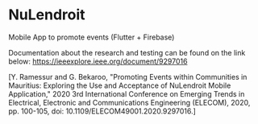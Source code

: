 # NuLendroit
Mobile App to promote events (Flutter + Firebase)

Documentation about the research and testing can be found on the link below:
https://ieeexplore.ieee.org/document/9297016

[Y. Ramessur and G. Bekaroo, "Promoting Events within Communities in Mauritius: Exploring the Use and Acceptance of NuLendroit Mobile Application," 2020 3rd International Conference on Emerging Trends in Electrical, Electronic and Communications Engineering (ELECOM), 2020, pp. 100-105, doi: 10.1109/ELECOM49001.2020.9297016.]
